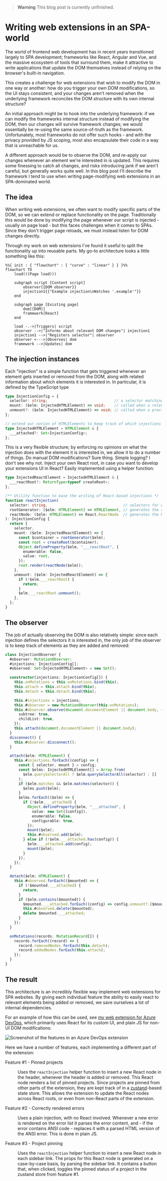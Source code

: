 > **Warning**
> This blog post is currently unfinished.

# Writing web extensions in an SPA-world

The world of frontend web development has in recent years transitioned largely to SPA development; frameworks like React, Angular and Vue, and the massive ecosystem of tools that surround them, make it attractive to write applications that update the DOM themselves instead of relying on the browser's built-in navigation.

This creates a challenge for web extensions that wish to modify the DOM in one way or another: how do you trigger your own DOM modifications, so the UI stays consistent, and your changes aren't removed when the underlying framework reconciles the DOM structure with its own internal structure?

An initial approach might be to hook into the underlying framework: if we can modify the frameworks internal structure instead of modifying the DOM, then our changes will survive framework changes; we would essentially be re-using the same source-of-truth as the framework. Unfortunately, most frameworks do not offer such hooks - and with the privacy provided by JS scoping, most also encapsulate their code in a way that is unreachable for us.

A different approach would be to observe the DOM, and re-apply our changes whenever an element we're interested in is updated. This requires some finessing to catch all changes, and risks introducing jank if we aren't careful, but generally works quite well. In this blog post I'll describe the framework I tend to use when writing page-modifying web extensions in an SPA-dominated world.

## The idea

When writing web extensions, we often want to modify specific parts of the DOM, so we can extend or replace functionality on the page. Traditionally this would be done by modifying the page whenever our script is injected - usually on page load - but this faces challenges when it comes to SPAs. Since they don't trigger page reloads, we must instead listen for DOM changes directly.

Through my work on web extensions I've found it useful to split the functionality up into reusable parts. My go-to architecture looks a little something like this:

```mermaid
%%{ init : { "flowchart" : { "curve" : "linear" } } }%%
flowchart TD
    load(((Page load)))

    subgraph script [Content script]
        observer{{DOM observer}}
        injection1{{"Example injection\nWatches '.example'"}}
    end

    subgraph page [Existing page]
        dom[[DOM]]
        framework[React]
    end

    load -.->|Triggers| script
    observer -->|"Informs about relevant DOM changes"| injection1
    injection1 -->|"Registers selector"| observer
    observer <--->|Observes| dom
    framework -->|Updates| dom
```

## The injection instances

Each "injection" is a simple function that gets triggered whenever an element gets inserted or removed from the DOM, along with related information about which elements it is interested in. In particular, it is defined by the TypeScript type

```typescript
type InjectionConfig = {
  selector: string;                              // a selector matching any element we are interested in
  mount: ($elm: InjectedHTMLElement) => void;    // called when a relevant element is added to the DOM
  unmount?: ($elm: InjectedHTMLElement) => void; // called when a previously mounted element is removed from the DOM
};

// extend our notion of HTMLElements to keep track of which injections it is related to; this will be useful later
type InjectedHTMLElement = HTMLElement & {
  ___attached?: Set<InjectionConfig>;
};
```

This is a very flexible structure; by enforcing no opinions on what the injection does with the element it is interested in, we allow it to do a number of things. Do manual DOM modifications? Sure thing. Simple logging? I don't see why not. Inject your own React root, in case you want to develop your extensions UI in React? Easily implemented using a helper function:

```typescript
type InjectedReactElement = InjectedHTMLElement & {
  ___reactRoot?: ReturnType<typeof createRoot>;
};

/** Utility function to ease the writing of React-based injections */
function reactInjection(
  selector: string,                                  // selectors for elements we're interested in
  rootGenerator: ($elm: HTMLElement) => HTMLElement, // generates the root element we want to insert our React node into
  reactNode: ($elm: HTMLElement) => React.ReactNode  // generates the React node we want to render (e.g. <App />)
): InjectionConfig {
  return {
    selector,
    mount: ($elm: InjectedReactElement) => {
      const $container = rootGenerator($elm);
      const root = createRoot($container);
      Object.defineProperty($elm, "___reactRoot", {
        enumerable: false,
        value: root,
      });
      root.render(reactNode($elm));
    },
    unmount: ($elm: InjectedReactElement) => {
      if (!$elm.___reactRoot) {
        return;
      }
      $elm.___reactRoot.unmount();
    },
  };
}
```

## The observer

The job of actually observing the DOM is also relatively simple: since each injection defines the selectors it is interested in, the only job of the observer is to keep track of elements as they are added and removed:

```typescript
class InjectionObserver {
  #observer: MutationObserver;
  #injections: InjectionConfig[];
  #observed: Set<InjectedHTMLElement> = new Set();

  constructor(injections: InjectionConfig[]) {
    this.onMutations = this.onMutations.bind(this);
    this.attach = this.attach.bind(this);
    this.detach = this.detach.bind(this);

    this.#injections = injections;
    this.#observer = new MutationObserver(this.onMutations);
    this.#observer.observe(document.documentElement || document.body, {
      subtree: true,
      childList: true,
    });
    this.attach(document.documentElement || document.body);
  }
  disconnect() {
    this.#observer.disconnect();
  }

  attach($elm: HTMLElement) {
    this.#injections.forEach((config) => {
      const { selector, mount } = config;
      const $elms: InjectedHTMLElement[] = Array.from(
        $elm.querySelectorAll ? $elm.querySelectorAll(selector) : []
      );
      if ($elm.matches && $elm.matches(selector)) {
        $elms.push($elm);
      }
      $elms.forEach(($elm) => {
        if (!$elm.___attached) {
          Object.defineProperty($elm, "___attached", {
            value: new Set([config]),
            enumerable: false,
            configurable: true,
          });
          mount($elm);
          this.#observed.add($elm);
        } else if (!$elm.___attached.has(config)) {
          $elm.___attached.add(config);
          mount($elm);
        }
      });
    });
  }

  detach($elm: HTMLElement) {
    this.#observed.forEach(($mounted) => {
      if (!$mounted.___attached) {
        return;
      }
      if ($elm.contains($mounted)) {
        $mounted.___attached.forEach((config) => config.unmount?.($mounted));
        this.#observed.delete($mounted);
        delete $mounted.___attached;
      }
    });
  }

  onMutations(records: MutationRecord[]) {
    records.forEach((record) => {
      record.removedNodes.forEach(this.detach);
      record.addedNodes.forEach(this.attach);
    });
  }
}
```

## The result

This architecture is an incredibly flexible way implement web extensions for SPA websites. By giving each individual feature the ability to easily react to relevant elements being added or removed, we save ourselves a lot of internal dependencies.

For an example of how this can be used, see [my web extension for Azure DevOps](https://github.com/birjj/azdo-enhancer), which primarily uses React for its custom UI, and plain JS for non-UI DOM modifications:

![Screenshot of the features in an Azure DevOps extension](./azdo_extension_example.png)

Here we have a number of features, each implementing a different part of the extension:

<dl><dt>Feature #1 - Pinned projects</dt>
<dd>

Uses the `reactInjection` helper function to insert a new React node in the header, whenever the header is added or removed. This React node renders a list of pinned projects. Since projects are pinned from other parts of the extension, they are kept track of in a [zustand](https://github.com/pmndrs/zustand)-based state store. This allows the extension to update the React nodes across React roots, or even from non-React parts of the extension.

</dd>
<dt>Feature #2 - Correctly rendered errors</dt>
<dd>

Uses a plain injection, with no React involved. Whenever a new error is rendered on the error list it parses the error content, and - if the error contains ANSI code - replaces it with a parsed HTML version of the ANSI error. This is done in plain JS.

</dd>
<dt>Feature #3 - Project pinning</dt>
<dd>

Uses the `reactInjection` helper function to insert a new React node in each sidebar link. The props for this React node is generated on a case-by-case basis, by parsing the sidebar link. It contains a button that, when clicked, toggles the pinned status of a project in the zustand store from feature #1.

</dd>
</dl>
